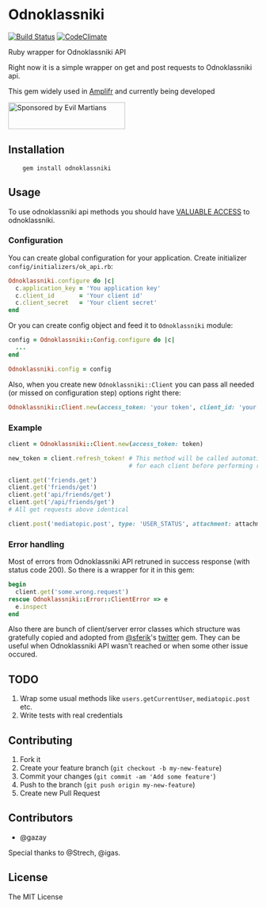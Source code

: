 # Odnoklassniki
[![Build Status](https://travis-ci.org/gazay/odnoklassniki.svg)](http://travis-ci.org/gazay/odnoklassniki) [![CodeClimate](https://d3s6mut3hikguw.cloudfront.net/github/gazay/odnoklassniki/badges/gpa.svg)](https://codeclimate.com/github/gazay/odnoklassniki)

Ruby wrapper for Odnoklassniki API

Right now it is a simple wrapper on get and post requests to Odnoklassniki api.

This gem widely used in [Amplifr](https://amplifr.com) and currently being developed

<a href="https://evilmartians.com/?utm_source=odnoklassniki-gem">
<img src="https://evilmartians.com/badges/sponsored-by-evil-martians.svg" alt="Sponsored by Evil Martians" width="236" height="54">
</a>

## Installation

```
    gem install odnoklassniki
```

## Usage

To use odnoklassniki api methods you should have [VALUABLE ACCESS](http://dev.odnoklassniki.ru/wiki/pages/viewpage.action?pageId=12878032) to odnoklassniki.

### Configuration

You can create global configuration for your application. Create initializer `config/initializers/ok_api.rb`:

```ruby
Odnoklassniki.configure do |c|
  c.application_key = 'You application key'
  c.client_id       = 'Your client id'
  c.client_secret   = 'Your client secret'
end
```

Or you can create config object and feed it to `Odnoklassniki` module:

```ruby
config = Odnoklassniki::Config.configure do |c|
  ...
end

Odnoklassniki.config = config
```

Also, when you create new `Odnoklassniki::Client` you can pass all needed (or missed on configuration step) options right there:

```ruby
Odnoklassniki::Client.new(access_token: 'your token', client_id: 'your client id')
```

### Example

```ruby
client = Odnoklassniki::Client.new(access_token: token)

new_token = client.refresh_token! # This method will be called automaticaly just once
                                  # for each client before performing request

client.get('friends.get')
client.get('friends/get')
client.get('api/friends/get')
client.get('/api/friends/get')
# All get requests above identical

client.post('mediatopic.post', type: 'USER_STATUS', attachment: attachment)
```

### Error handling

Most of errors from Odnoklassniki API retruned in success response (with status code 200).
So there is a wrapper for it in this gem:

```ruby
begin
  client.get('some.wrong.request')
rescue Odnoklassniki::Error::ClientError => e
  e.inspect
end
```

Also there are bunch of client/server error classes which structure was gratefully copied and adopted from
[@sferik](https://github.com/sferik)'s [twitter](https://github.com/sferik/twitter) gem.
They can be useful when Odnoklassniki API wasn't reached or when some other issue occured.

## TODO

1. Wrap some usual methods like `users.getCurrentUser`, `mediatopic.post` etc.
2. Write tests with real credentials

## Contributing

1. Fork it
2. Create your feature branch (`git checkout -b my-new-feature`)
3. Commit your changes (`git commit -am 'Add some feature'`)
4. Push to the branch (`git push origin my-new-feature`)
5. Create new Pull Request

## Contributors

* @gazay

Special thanks to @Strech, @igas.

## License

The MIT License
